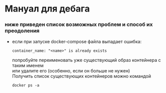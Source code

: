 # Мануал для дебага
### ниже приведен список возможных проблем и способ их преодоления

- если при запуске docker-compose файла выпадает ошибка:
    ```
    container_name: "<name>" is already exists
    ```
    попробуйте переименовать уже существующий образ контейнера с таким именем \
    или удалите его (особенно, если он больше не нужен) \
    Получить список существующих контейнеров можно командой
    ```
    docker ps -a
    ```
